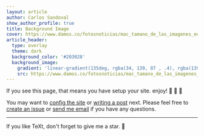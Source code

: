 ```yaml
---
layout: article
author: Carlos Sandoval
show_author_profile: true
title: Background Image
cover: https://www.damos.co/fotosnoticias/mac_tamano_de_las_imagenes_en_redes_sociales_en_2020_1593971816.jpg
article_header:
  type: overlay
  theme: dark
  background_color: '#203028'
  background_image:
    gradient: 'linear-gradient(135deg, rgba(34, 139, 87 , .4), rgba(139, 34, 139, .4))'
    src: https://www.damos.co/fotosnoticias/mac_tamano_de_las_imagenes_en_redes_sociales_en_2020_1593971816.jpg
---
```


If you see this page, that means you have setup your site. enjoy! :ghost: :ghost: :ghost:

You may want to [config the site](https://tianqi.name/jekyll-TeXt-theme/docs/en/configuration) or [writing a post](https://tianqi.name/jekyll-TeXt-theme/docs/en/writing-posts) next. Please feel free to [create an issue](https://github.com/kitian616/jekyll-TeXt-theme/issues) or [send me email](mailto:kitian616@outlook.com) if you have any questions.

<!--more-->

---

If you like TeXt, don't forget to give me a star. :star2:

